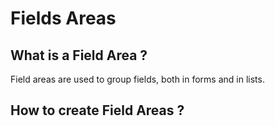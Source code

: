 # Fields Areas

## What is a Field Area ?

Field areas are used to group fields, both in forms and in lists. 

## How to create Field Areas ?